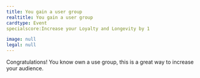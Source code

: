 ```yaml
---
title: You gain a user group
realtitle: You gain a user group
cardtype: Event
specialscore:Increase your Loyalty and Longevity by 1

image: null
legal: null
---
```


Congratulations! You know own a use group, this is a great way to increase your audience.
